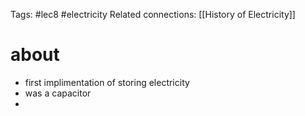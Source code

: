 Tags: #lec8 #electricity 
Related connections: [[History of Electricity]]

# about
- first implimentation of storing electricity
- was a capacitor
- 